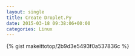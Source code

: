 ```yaml
---
layout: single                                                                                                              
title: Create Droplet.Py                                                                                                                       
date: 2015-03-18 09:38:06+00:00                                                                                                                        
categories: Linux                                                                                                                
---                                                                                                                              
```


{% gist makeittotop/2b9d3e5493f0a537836c %}                                                                                                           

